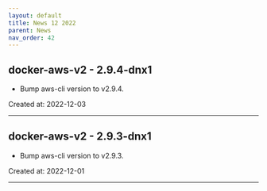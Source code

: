 ```yaml
---
layout: default
title: News 12 2022
parent: News
nav_order: 42
---
```




## docker-aws-v2 - 2.9.4-dnx1
- Bump aws-cli version to v2.9.4.

Created at: 2022-12-03

---


## docker-aws-v2 - 2.9.3-dnx1
- Bump aws-cli version to v2.9.3.

Created at: 2022-12-01

---

